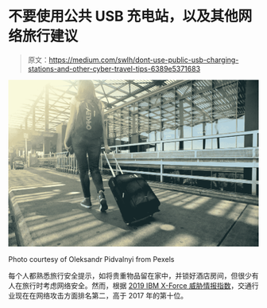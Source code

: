 # 不要使用公共 USB 充电站，以及其他网络旅行建议

> 原文：<https://medium.com/swlh/dont-use-public-usb-charging-stations-and-other-cyber-travel-tips-6389e5371683>

![](img/a525434d2f89f13db92eb7dd24eace96.png)

Photo courtesy of Oleksandr Pidvalnyi from Pexels

每个人都熟悉旅行安全提示，如将贵重物品留在家中，并锁好酒店房间，但很少有人在旅行时考虑网络安全。然而，根据 [2019 IBM X-Force 威胁情报指数](https://newsroom.ibm.com/2019-02-26-IBM-X-Force-Report-Ransomware-Doesnt-Pay-in-2018-as-Cybercriminals-Turn-to-Cryptojacking-for-Profit)，交通行业现在在网络攻击方面排名第二，高于 2017 年的第十位。